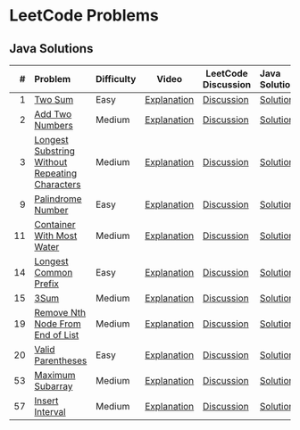 # LeetCode Problems

## Java Solutions

|   # | Problem                                                                                                                         | Difficulty | Video                                       | LeetCode Discussion                                                                                                                                                             | Java Solution                                                                                                                                   |
|----:|:--------------------------------------------------------------------------------------------------------------------------------|:-----------|---------------------------------------------|---------------------------------------------------------------------------------------------------------------------------------------------------------------------------------|:------------------------------------------------------------------------------------------------------------------------------------------------|
|   1 | [Two Sum](https://leetcode.com/problems/two-sum/)                                                                               | Easy       | [Explanation](https://youtu.be/4glzvQ13i1w) | [Discussion](https://leetcode.com/problems/two-sum/discuss/2704918/(Almost-100)-My-attempt-at-this-with-different-solutions-in-Java-%3A)                                        | [Solution](https://github.com/doingthisalright/LeetCode-Problems/tree/main/src/Q00001_TwoSum/Solution.java)                                     |
|   2 | [Add Two Numbers](https://leetcode.com/problems/add-two-numbers/)                                                               | Medium     | [Explanation](https://youtu.be/_d8uLOVnQVE) | [Discussion](https://leetcode.com/problems/add-two-numbers/discuss/2704932/(99.45)-Brainstorming-and-covering-the-tricky-cases)                                                 | [Solution](https://github.com/doingthisalright/LeetCode-Problems/tree/main/src/Q00002_AddTwoNumbers/Solution.java)                              |
|   3 | [Longest Substring Without Repeating Characters](https://leetcode.com/problems/longest-substring-without-repeating-characters/) | Medium     | [Explanation](https://youtu.be/GLoYLq6ukYc) | [Discussion](https://leetcode.com/problems/longest-substring-without-repeating-characters/discuss/2735828/Optimal-and-Brute-Force-solutions-with-explanation)                   | [Solution](https://github.com/doingthisalright/LeetCode-Problems/tree/main/src/Q00003_LongestSubstringWithoutRepeatingCharacters/Solution.java) |
|   9 | [Palindrome Number](https://leetcode.com/problems/palindrome-number/)                                                           | Easy       | [Explanation](https://youtu.be/Ddm6iCW3dVs) | [Discussion](https://leetcode.com/problems/palindrome-number/discuss/2755419/Simple-Solution-explained)                                                                         | [Solution](https://github.com/doingthisalright/LeetCode-Problems/tree/main/src/Q00009_PalindromeNumber/Solution.java)                           |
|  11 | [Container With Most Water](https://leetcode.com/problems/container-with-most-water/)                                           | Medium     | [Explanation](https://youtu.be/ma5zr1ORZlI) | [Discussion](https://leetcode.com/problems/container-with-most-water/discuss/2838395/Java-oror-Thorough-Video-Explanation-oror-With-Code-oror-100-Pass)                         | [Solution](https://github.com/doingthisalright/LeetCode-Problems/tree/main/src/Q00011_ContainerWithMostWater/Solution.java)                     |
|  14 | [Longest Common Prefix](https://leetcode.com/problems/longest-common-prefix/)                                                   | Easy       | [Explanation](https://youtu.be/x6BitwGSsmM) | [Discussion](https://leetcode.com/problems/longest-common-prefix/discuss/2876944/Java-oror-Thorough-Video-Explanation-oror-With-Code-oror-100-Pass)                             | [Solution](https://github.com/doingthisalright/LeetCode-Problems/tree/main/src/Q00014_LongestCommonPrefix/Solution.java)                        |
|  15 | [3Sum](https://leetcode.com/problems/3sum/)                                                                                     | Medium     | [Explanation](https://youtu.be/J0lr1R4jEXY) | [Discussion](https://leetcode.com/problems/3sum/discuss/2813534/Java-3Sum-Detailed-Explanation-100-test-cases-passed)                                                           | [Solution](https://github.com/doingthisalright/LeetCode-Problems/tree/main/src/Q00015_3Sum/Solution.java)                                       |
|  19 | [Remove Nth Node From End of List](https://leetcode.com/problems/remove-nth-node-from-end-of-list/)                             | Medium     | [Explanation](https://youtu.be/tb_Owb7KZt4) | [Discussion](https://leetcode.com/problems/remove-nth-node-from-end-of-list/solutions/2928280/java-0-ms-100-fast-detailed-video-explanation-single-iteration-recursion-simple/) | [Solution](https://github.com/doingthisalright/LeetCode-Problems/tree/main/src/Q00019_RemoveNthNodeFromEndOfList/solutions)                     |
|  20 | [Valid Parentheses](https://leetcode.com/problems/valid-parentheses/)                                                           | Easy       | [Explanation](https://youtu.be/C8Ak8kfud9c) | [Discussion](https://leetcode.com/problems/valid-parentheses/solutions/3209168/java-100-success-detailed-video-explanation-bonus-solution-using-hashmap/)                       | [Solution](https://github.com/doingthisalright/LeetCode-Problems/tree/main/src/Q00020_ValidParentheses/solutions)                               |
|  53 | [Maximum Subarray](https://leetcode.com/problems/maximum-subarray/)                                                             | Medium     | [Explanation](https://youtu.be/jtm4VfDoQx4) | [Discussion](https://leetcode.com/problems/maximum-subarray/solutions/3241346/java-100-success-detailed-video-explanation/)                                                     | [Solution](https://github.com/doingthisalright/LeetCode-Problems/tree/main/src/Q00053_MaximumSubarray/solutions)                                |
|  57 | [Insert Interval](https://leetcode.com/problems/insert-interval/)                                                               | Medium     | [Explanation](https://youtu.be/bB7VrNEv55Q) | [Discussion](https://leetcode.com/problems/insert-interval/solutions/3341665/java-100-success-detailed-video-explanation/)                                                      | [Solution](https://github.com/doingthisalright/LeetCode-Problems/tree/main/src/Q00057_InsertInterval/solutions)                                 |